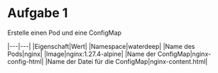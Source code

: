 # Aufgabe 1

Erstelle einen Pod und eine ConfigMap

|---|---|
|Eigenschaft|Wert|
|Namespace|waterdeep|
|Name des Pods|nginx|
|Image|nginx:1.27.4-alpine|
|Name der ConfigMap|nginx-config-html|
|Name der Datei für die ConfigMap|nginx-content.html|
